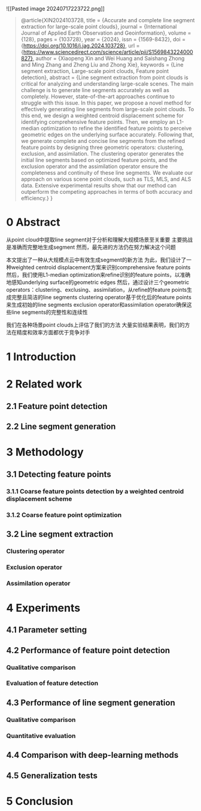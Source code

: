 ![[Pasted image 20240717223722.png]]
> @article{XIN2024103728,
title = {Accurate and complete line segment extraction for large-scale point clouds},
journal = {International Journal of Applied Earth Observation and Geoinformation},
volume = {128},
pages = {103728},
year = {2024},
issn = {1569-8432},
doi = {https://doi.org/10.1016/j.jag.2024.103728},
url = {https://www.sciencedirect.com/science/article/pii/S1569843224000827},
author = {Xiaopeng Xin and Wei Huang and Saishang Zhong and Ming Zhang and Zheng Liu and Zhong Xie},
keywords = {Line segment extraction, Large-scale point clouds, Feature point detection},
abstract = {Line segment extraction from point clouds is critical for analyzing and understanding large-scale scenes. The main challenge is to generate line segments accurately as well as completely. However, state-of-the-art approaches continue to struggle with this issue. In this paper, we propose a novel method for effectively generating line segments from large-scale point clouds. To this end, we design a weighted centroid displacement scheme for identifying comprehensive feature points. Then, we employ an L1-median optimization to refine the identified feature points to perceive geometric edges on the underlying surface accurately. Following that, we generate complete and concise line segments from the refined feature points by designing three geometric operators: clustering, exclusion, and assimilation. The clustering operator generates the initial line segments based on optimized feature points, and the exclusion operator and the assimilation operator ensure the completeness and continuity of these line segments. We evaluate our approach on various scene point clouds, such as TLS, MLS, and ALS data. Extensive experimental results show that our method can outperform the competing approaches in terms of both accuracy and efficiency.}
}
# 0 Abstract
从point cloud中提取line segment对于分析和理解大规模场景至关重要
主要挑战是准确而完整地生成segment
然而，最先进的方法仍在努力解决这个问题

本文提出了一种从大规模点云中有效生成segment的新方法
为此，我们设计了一种weighted centroid displacement方案来识别comprehensive feature points
然后，我们使用L1-median optimization来refine识别的feature points，以准确地感知underlying surface的geometric edges
然后，通过设计三个geometric operators：clustering、exclusing、assimilation，从refine的feature points生成完整且简洁的line segments
	clustering operator基于优化后的feature points来生成初始的line segments
	exclusion operator和assimilation operator确保这些line segments的完整性和连续性

我们在各种场景point clouds上评估了我们的方法
大量实验结果表明，我们的方法在精度和效率方面都优于竞争对手
# 1 Introduction
# 2 Related work
## 2.1 Feature point detection
## 2.2 Line segment generation
# 3 Methodology
## 3.1 Detecting feature points
### 3.1.1 Coarse feature points detection by a weighted centroid displacement scheme
### 3.1.2 Coarse feature point optimization
## 3.2 Line segment extraction
### Clustering operator
### Exclusion operator
### Assimilation operator
# 4 Experiments
## 4.1 Parameter setting
## 4.2 Performance of feature point detection
### Qualitative comparison
### Evaluation of feature detection
## 4.3 Performance of line segment generation
### Qualitative comparison
### Quantitative evaluation
## 4.4 Comparison with deep-learning methods
## 4.5 Generalization tests
# 5 Conclusion